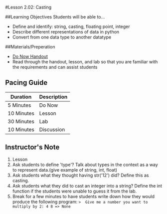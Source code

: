 #Lesson 2.02: Casting

##Learning Objectives
Students will be able to... 
* Define and identify: string, casting, floating point, integer
* Describe different representations of data in python 
* Convert from one data type to another datatype

##Materials/Preperation
* [Do Now Handout]
* Read through the handout, lesson, and lab so that you are familiar with the requirements and can assist students

## Pacing Guide
| Duration   | Description |
| ---------- | ----------- |
| 5 Minutes  | Do Now      |
| 10 Minutes | Lesson      |
| 30 Minutes | Lab         |
| 10 Minutes | Discussion  |

## Instructor's Note
1. Lesson
  1. Ask students to define 'type'? Talk about types in the context as a way to represent data.(give example of string, int, float) 
  2. Ask students what they thought having str('12') did? Define this as casting. 
  3. Ask students what they did to cast an integer into a string? Define the int function if the students were unable to guess it from the lab.
  4. Break for a few minutes to have students write down how they would produce the following program:
    ```
    > 
    Give me a number you want to multiply by 2: 4
    8
    => None
    ```
  

[Do Now Handout]:https://teals-introcs.gitbooks.io/2nd-semester-introduction-to-computer-science-pri/content/do_now_202.html
